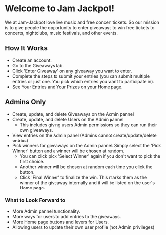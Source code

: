 # Welcome to Jam Jackpot!
We at Jam-Jackpot love live music and free concert tickets. So our mission is to give people the opportunity to enter giveaways to win free tickets to concerts, nightclubs, music festivals, and other events.

## How It Works
- Create an account.
- Go to the Giveaways tab.
- Click 'Enter Giveaway' on any giveaway you want to enter.
- Complete the steps to submit your entries (you can submit multiple entries or just one. You pick which entries you want to participate in).
- See Your Entries and Your Prizes on your Home page.

## Admins Only
- Create, update, and delete Giveaways on the Admin pannel
- Create, update, and delete Users on the Admin pannel
    - This includes giving users Admin permissions so they can run their own giveaways.
- View entries on the Admin panel (Admins cannot create/update/delete entries)
- Pick winners for giveaways on the Admin pannel. Simply select the 'Pick Winner' button and a winner will be chosen at random. 
    - You can click pick 'Select Winner' again if you don't want to pick the first choice. 
    - Another winner will be chosen at random each time you click the button. 
    - Click 'Final Winner' to finalize the win. This marks them as the winner of the giveaway internally and it will be listed on the user's Home page.

### What to Look Forward to
- More Admin pannel functionality.
- More ways for users to add entries to the giveaways.
- More Home page buttons and levers for Users.
- Allowing users to update their own user profile (not Admin privileges)